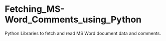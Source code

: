 # Fetching_MS-Word_Comments_using_Python
Python Libraries to fetch and read MS Word document data and comments.
